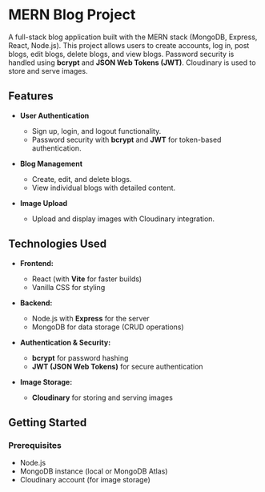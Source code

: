 # MERN Blog Project

A full-stack blog application built with the MERN stack (MongoDB, Express, React, Node.js). This project allows users to create accounts, log in, post blogs, edit blogs, delete blogs, and view blogs. Password security is handled using **bcrypt** and **JSON Web Tokens (JWT)**. Cloudinary is used to store and serve images.

## Features

- **User Authentication**
  - Sign up, login, and logout functionality.
  - Password security with **bcrypt** and **JWT** for token-based authentication.
  
- **Blog Management**
  - Create, edit, and delete blogs.
  - View individual blogs with detailed content.

- **Image Upload**
  - Upload and display images with Cloudinary integration.

## Technologies Used

- **Frontend:**
  - React (with **Vite** for faster builds)
  - Vanilla CSS for styling

- **Backend:**
  - Node.js with **Express** for the server
  - MongoDB for data storage (CRUD operations)
  
- **Authentication & Security:**
  - **bcrypt** for password hashing
  - **JWT (JSON Web Tokens)** for secure authentication
  
- **Image Storage:**
  - **Cloudinary** for storing and serving images

## Getting Started

### Prerequisites

- Node.js
- MongoDB instance (local or MongoDB Atlas)
- Cloudinary account (for image storage)
